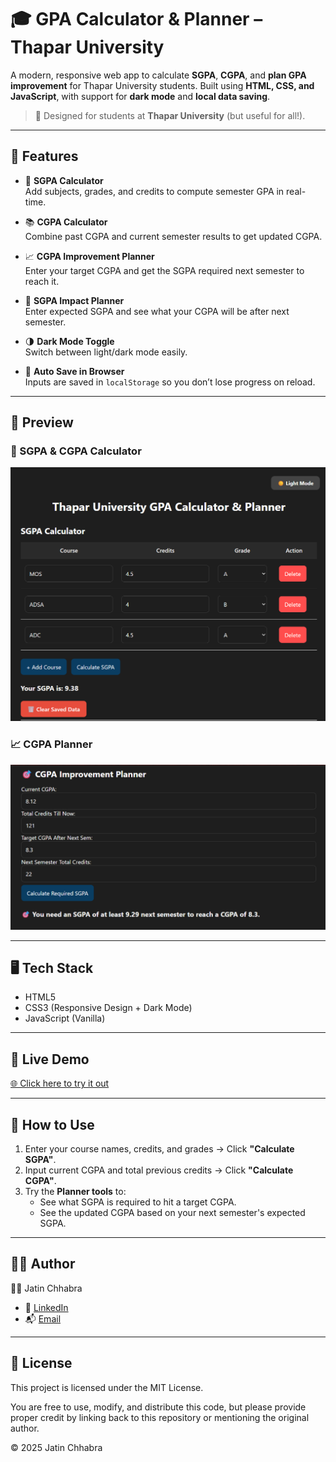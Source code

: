 # 🎓 GPA Calculator & Planner – Thapar University

A modern, responsive web app to calculate **SGPA**, **CGPA**, and **plan GPA improvement** for Thapar University students. Built using **HTML, CSS, and JavaScript**, with support for **dark mode** and **local data saving**.

> 📍 Designed for students at **Thapar University** (but useful for all!).

---

## 🚀 Features

- 🎯 **SGPA Calculator**  
  Add subjects, grades, and credits to compute semester GPA in real-time.

- 📚 **CGPA Calculator**  
  Combine past CGPA and current semester results to get updated CGPA.

- 📈 **CGPA Improvement Planner**  
  Enter your target CGPA and get the SGPA required next semester to reach it.

- 🧮 **SGPA Impact Planner**  
  Enter expected SGPA and see what your CGPA will be after next semester.

- 🌗 **Dark Mode Toggle**  
  Switch between light/dark mode easily.

- 💾 **Auto Save in Browser**  
  Inputs are saved in `localStorage` so you don’t lose progress on reload.

---

## 📸 Preview

### 📌 SGPA & CGPA Calculator

![SGPA Calculator](./images/image1.png)

### 📈 CGPA Planner

![CGPA Planner](./images/image2.png)

---

## 🖥️ Tech Stack

- HTML5
- CSS3 (Responsive Design + Dark Mode)
- JavaScript (Vanilla)

---

## 📡 Live Demo

[🌐 Click here to try it out](https://cgpa-buddy.netlify.app/)

---

## 🧠 How to Use

1. Enter your course names, credits, and grades → Click **"Calculate SGPA"**.
2. Input current CGPA and total previous credits → Click **"Calculate CGPA"**.
3. Try the **Planner tools** to:
   - See what SGPA is required to hit a target CGPA.
   - See the updated CGPA based on your next semester's expected SGPA.

---

## 🧑‍💻 Author

👨‍🎓 Jatin Chhabra

- 🔗 [LinkedIn](https://www.linkedin.com/in/106-jatinchhabra/)
- 📬 [Email](mailto:jatinchhabra.tech@gmail.com)

---

## 🧾 License

This project is licensed under the MIT License.

You are free to use, modify, and distribute this code, but please provide proper credit by linking back to this repository or mentioning the original author.

© 2025 Jatin Chhabra
